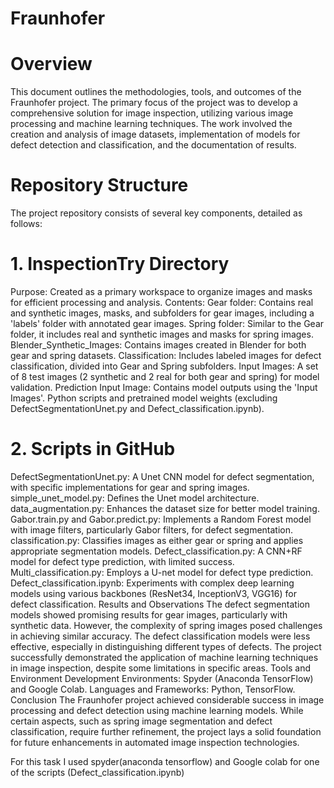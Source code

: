 # Fraunhofer 

# Overview
This document outlines the methodologies, tools, and outcomes of the Fraunhofer project. The primary focus of the project was to develop a comprehensive solution for image inspection, utilizing various image processing and machine learning techniques. The work involved the creation and analysis of image datasets, implementation of models for defect detection and classification, and the documentation of results.

# Repository Structure
The project repository consists of several key components, detailed as follows:

# 1. InspectionTry Directory
Purpose: Created as a primary workspace to organize images and masks for efficient processing and analysis.
Contents:
Gear folder: Contains real and synthetic images, masks, and subfolders for gear images, including a 'labels' folder with annotated gear images.
Spring folder: Similar to the Gear folder, it includes real and synthetic images and masks for spring images.
Blender_Synthetic_Images: Contains images created in Blender for both gear and spring datasets.
Classification: Includes labeled images for defect classification, divided into Gear and Spring subfolders.
Input Images: A set of 8 test images (2 synthetic and 2 real for both gear and spring) for model validation.
Prediction Input Image: Contains model outputs using the 'Input Images'.
Python scripts and pretrained model weights (excluding DefectSegmentationUnet.py and Defect_classification.ipynb).
# 2. Scripts in GitHub
DefectSegmentationUnet.py: A Unet CNN model for defect segmentation, with specific implementations for gear and spring images.
simple_unet_model.py: Defines the Unet model architecture.
data_augmentation.py: Enhances the dataset size for better model training.
Gabor.train.py and Gabor.predict.py: Implements a Random Forest model with image filters, particularly Gabor filters, for defect segmentation.
classification.py: Classifies images as either gear or spring and applies appropriate segmentation models.
Defect_classification.py: A CNN+RF model for defect type prediction, with limited success.
Multi_classification.py: Employs a U-net model for defect type prediction.
Defect_classification.ipynb: Experiments with complex deep learning models using various backbones (ResNet34, InceptionV3, VGG16) for defect classification.
Results and Observations
The defect segmentation models showed promising results for gear images, particularly with synthetic data. However, the complexity of spring images posed challenges in achieving similar accuracy.
The defect classification models were less effective, especially in distinguishing different types of defects.
The project successfully demonstrated the application of machine learning techniques in image inspection, despite some limitations in specific areas.
Tools and Environment
Development Environments: Spyder (Anaconda TensorFlow) and Google Colab.
Languages and Frameworks: Python, TensorFlow.
Conclusion
The Fraunhofer project achieved considerable success in image processing and defect detection using machine learning models. While certain aspects, such as spring image segmentation and defect classification, require further refinement, the project lays a solid foundation for future enhancements in automated image inspection technologies.

For this task I used spyder(anaconda tensorflow) and Google colab for one of the scripts (Defect_classification.ipynb)


  
  
